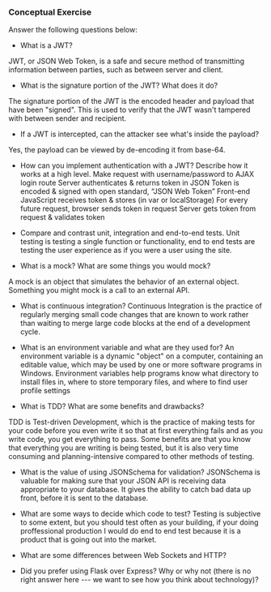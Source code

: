 ### Conceptual Exercise

Answer the following questions below:

- What is a JWT?

JWT, or JSON Web Token, is a safe and secure method of transmitting information between parties, such as between server and client.

- What is the signature portion of the JWT?  What does it do?

The signature portion of the JWT is the encoded header and payload that have been "signed". This is used to verify that the JWT wasn't tampered with between sender and recipient.

- If a JWT is intercepted, can the attacker see what's inside the payload?

Yes, the payload can be viewed by de-encoding it from base-64.

- How can you implement authentication with a JWT?  Describe how it works at a high level.
Make request with username/password to AJAX login route
Server authenticates & returns token in JSON
Token is encoded & signed with open standard, “JSON Web Token”
Front-end JavaScript receives token & stores (in var or localStorage)
For every future request, browser sends token in request
Server gets token from request & validates token

- Compare and contrast unit, integration and end-to-end tests.
Unit testing is testing a single function or functionality, end to end tests are testing the user experience as if you were a user using the site. 

- What is a mock? What are some things you would mock?

A mock is an object that simulates the behavior of an external object. Something you might mock is a call to an external API.


- What is continuous integration?
Continuous Integration is the practice of regularly merging small code changes that are known to work rather than waiting to merge large code blocks at the end of a development cycle.

- What is an environment variable and what are they used for?
An environment variable is a dynamic "object" on a computer, containing an editable value, which may be used by one or more software programs in Windows. Environment variables help programs know what directory to install files in, where to store temporary files, and where to find user profile settings

- What is TDD? What are some benefits and drawbacks?

TDD is Test-driven Development, which is the practice of making tests for your code before you even write it so that at first everything fails and as you write code, you get everything to pass. Some benefits are that you know that everything you are writing is being tested, but it is also very time consuming and planning-intensive compared to other methods of testing.

- What is the value of using JSONSchema for validation?
JSONSchema is valuable for making sure that your JSON API is receiving data appropriate to your database. It gives the ability to catch bad data up front, before it is sent to the database.

- What are some ways to decide which code to test?
Testing is subjective to some extent, but you should test often as your building, if your doing proffessional production I would do end to end test because it is a product that is going out into the market. 

- What are some differences between Web Sockets and HTTP?

- Did you prefer using Flask over Express? Why or why not (there is no right 
  answer here --- we want to see how you think about technology)?
